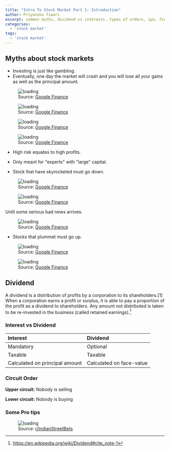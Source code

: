 ```yaml
---
title: "Intro To Stock Market Part 1: Introduction"
author: Priyanshu Tiwari
excerpt: common myths, dividend vs interests, types of orders, ipo, fso, bottom up/down, lower/upper circuit, promoter, sebi, nifty, sensex
categories:
  - 'stock market'
tags:
  - 'stock market'
---
```


## Myths about stock markets

* Investing is just like gambling.
* Eventually, one day the market will crash and you will lose all your gains as well as the principal amount.

<figure class="align-center">
  <img src="{{ '/images/stocks/1-7.png' | absolute_url }}" alt="loading">
  <figcaption>Source: <a href="https://www.google.com/finance/">Google Finance</a></figcaption>
</figure> 

<figure class="align-center">
  <img src="{{ '/images/stocks/1-8.png' | absolute_url }}" alt="loading">
  <figcaption>Source: <a href="https://www.google.com/finance/">Google Finance</a></figcaption>
</figure> 

<figure class="align-center">
  <img src="{{ '/images/stocks/1-9.png' | absolute_url }}" alt="loading">
  <figcaption>Source: <a href="https://www.google.com/finance/">Google Finance</a></figcaption>
</figure> 

<figure class="align-center">
  <img src="{{ '/images/stocks/1-10.png' | absolute_url }}" alt="loading">
  <figcaption>Source: <a href="https://www.google.com/finance/">Google Finance</a></figcaption>
</figure> 

* High risk equates to high profits.
* Only meant for "experts" with "large" capital.

* Stock that have skyrocketed must go down.

<figure class="align-center">
  <img src="{{ '/images/stocks/1-1.png' | absolute_url }}" alt="loading">
  <figcaption>Source: <a href="https://www.google.com/finance/">Google Finance</a></figcaption>
</figure> 

<figure class="align-center">
  <img src="{{ '/images/stocks/1-2.png' | absolute_url }}" alt="loading">
  <figcaption>Source: <a href="https://www.google.com/finance/">Google Finance</a></figcaption>
</figure> 

Until some serious bad news arrives.

<figure class="align-center">
  <img src="{{ '/images/stocks/1-3.png' | absolute_url }}" alt="loading">
  <figcaption>Source: <a href="https://www.google.com/finance/">Google Finance</a></figcaption>
</figure> 

* Stocks that plummet must go up.

<figure class="align-center">
  <img src="{{ '/images/stocks/1-4.png' | absolute_url }}" alt="loading">
  <figcaption>Source: <a href="https://www.google.com/finance/">Google Finance</a></figcaption>
</figure> 

<figure class="align-center">
  <img src="{{ '/images/stocks/1-5.png' | absolute_url }}" alt="loading">
  <figcaption>Source: <a href="https://www.google.com/finance/">Google Finance</a></figcaption>
</figure> 

## Dividend

A dividend is a distribution of profits by a corporation to its shareholders.[1] When a corporation earns a profit or surplus, it is able to pay a proportion of the profit as a dividend to shareholders. Any amount not distributed is taken to be re-invested in the business (called retained earnings).[^1]

[^1]: <https://en.wikipedia.org/wiki/Dividend#cite_note-1>


### Interest vs Dividend

| Interest | Dividend |
| :-- | :-- |
| Mandatory | Optional |
| Taxable | Taxable |
| Calculated on principal amount | Calculated on face-value |

### Circuit Order

**Upper circuit:** Nobody is selling

**Lower circuit:** Nobody is buying

### Some Pro tips

<figure class="align-center">
  <img src="{{ '/images/stocks/1-6.png' | absolute_url }}" alt="loading">
  <figcaption>Source: <a href="https://www.reddit.com/r/IndianStreetBets/comments/u5vjp7/how_to_consistently_lose_money_in_stocks/">r/IndianStreetBets</a></figcaption>
</figure> 